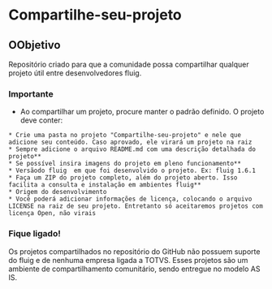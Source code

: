 # Compartilhe-seu-projeto

OObjetivo
----
Repositório criado para que a comunidade possa compartilhar qualquer projeto útil entre desenvolvedores fluig.

### Importante

* Ao compartilhar um projeto, procure manter o padrão definido. O projeto deve conter:
```
* Crie uma pasta no projeto "Compartilhe-seu-projeto" e nele que adicione seu conteúdo. Caso aprovado, ele virará um projeto na raiz
* Sempre adicione o arquivo README.md com uma descrição detalhada do projeto**
* Se possível insira imagens do projeto em pleno funcionamento**
* Versãodo fluig  em que foi desenvolvido o projeto. Ex: fluig 1.6.1
* Faça um ZIP do projeto completo, além do projeto aberto. Isso facilita a consulta e instalação em ambientes fluig**
* Origem do desenvolvimento
* Você poderá adicionar informações de licença, colocando o arquivo LICENSE na raiz de seu projeto. Entretanto só aceitaremos projetos com licença Open, não virais
```

### Fique ligado!

Os projetos compartilhados no repositório do GitHub não possuem suporte do fluig e de nenhuma empresa ligada a TOTVS. Esses projetos são um ambiente de compartilhamento comunitário, sendo entregue no modelo AS IS. 
